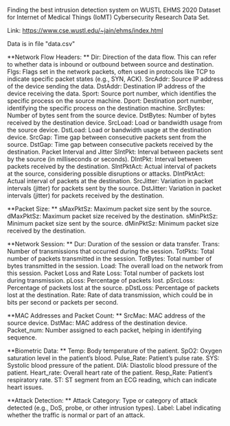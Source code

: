 Finding the best intrusion detection system on WUSTL EHMS 2020 Dataset for Internet of Medical Things (IoMT) Cybersecurity Research Data Set.

Link: https://www.cse.wustl.edu/~jain/ehms/index.html

Data is in file "data.csv" 

**Network Flow Headers: 
**
Dir: Direction of the data flow. This can refer to whether data is inbound or outbound between source and destination.
Flgs: Flags set in the network packets, often used in protocols like TCP to indicate specific packet states (e.g., SYN, ACK).
SrcAddr: Source IP address of the device sending the data.
DstAddr: Destination IP address of the device receiving the data.
Sport: Source port number, which identifies the specific process on the source machine.
Dport: Destination port number, identifying the specific process on the destination machine.
SrcBytes: Number of bytes sent from the source device.
DstBytes: Number of bytes received by the destination device.
SrcLoad: Load or bandwidth usage from the source device.
DstLoad: Load or bandwidth usage at the destination device.
SrcGap: Time gap between consecutive packets sent from the source.
DstGap: Time gap between consecutive packets received by the destination.
Packet Interval and Jitter
SIntPkt: Interval between packets sent by the source (in milliseconds or seconds).
DIntPkt: Interval between packets received by the destination.
SIntPktAct: Actual interval of packets at the source, considering possible disruptions or attacks.
DIntPktAct: Actual interval of packets at the destination.
SrcJitter: Variation in packet intervals (jitter) for packets sent by the source.
DstJitter: Variation in packet intervals (jitter) for packets received by the destination.

**Packet Size:
**
sMaxPktSz: Maximum packet size sent by the source.
dMaxPktSz: Maximum packet size received by the destination.
sMinPktSz: Minimum packet size sent by the source.
dMinPktSz: Minimum packet size received by the destination.

**Network Session:
**
Dur: Duration of the session or data transfer.
Trans: Number of transmissions that occurred during the session.
TotPkts: Total number of packets transmitted in the session.
TotBytes: Total number of bytes transmitted in the session.
Load: The overall load on the network from this session.
Packet Loss and Rate
Loss: Total number of packets lost during transmission.
pLoss: Percentage of packets lost.
pSrcLoss: Percentage of packets lost at the source.
pDstLoss: Percentage of packets lost at the destination.
Rate: Rate of data transmission, which could be in bits per second or packets per second.

**MAC Addresses and Packet Count: 
**
SrcMac: MAC address of the source device.
DstMac: MAC address of the destination device.
Packet_num: Number assigned to each packet, helping in identifying sequence.

**Biometric Data:
**
Temp: Body temperature of the patient.
SpO2: Oxygen saturation level in the patient’s blood.
Pulse_Rate: Patient’s pulse rate.
SYS: Systolic blood pressure of the patient.
DIA: Diastolic blood pressure of the patient.
Heart_rate: Overall heart rate of the patient.
Resp_Rate: Patient’s respiratory rate.
ST: ST segment from an ECG reading, which can indicate heart issues.

**Attack Detection:
**
Attack Category: Type or category of attack detected (e.g., DoS, probe, or other intrusion types).
Label: Label indicating whether the traffic is normal or part of an attack.

